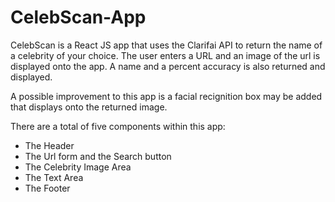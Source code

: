 # CelebScan-App

CelebScan is a React JS app that uses the Clarifai API to return the name of a 
celebrity of your choice. The user enters a URL and an image of the url
is displayed onto the app. A name and a percent accuracy is also returned
and displayed.

A possible improvement to this app is a facial recignition box may be added that displays onto the returned image.

There are a total of five components within this app: 
- The Header
- The Url form and the Search button
- The Celebrity Image Area
- The Text Area
- The Footer
